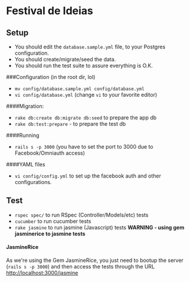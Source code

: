 Festival de Ideias
==================
Setup
-----

- You should edit the `database.sample.yml` file, to your Postgres configuration.
- You should create/migrate/seed the data.
- You should run the test suite to assure everything is O.K.


###Configuration (in the root dir, lol)
- `mv config/database.sample.yml config/database.yml`
- `vi config/database.yml` (change `vi` to your favorite editor)

####Migration:
- `rake db:create db:migrate db:seed` to prepare the app db
- `rake db:test:prepare` - to prepare the test db


####Running
- `rails s -p 3000` (you have to set the port to 3000 due to Facebook/Omniauth access)

####YAML files
- `vi config/config.yml` to set up the facebook auth and other configurations.

Test
----
- `rspec spec/` to run RSpec (Controller/Models/etc) tests
- `cucumber` to run cucumber tests
- `rake jasmine` to run jasmine (Javascript) tests **WARNING - using gem jasminerice to jasmine tests**

#### JasmineRice
As we're using the Gem JasmineRice, you just need to bootup the server (`rails s -p 3000`) and then
access the tests through the URL [http://localhost:3000/jasmine](http://localhost:3000/jasmine)
